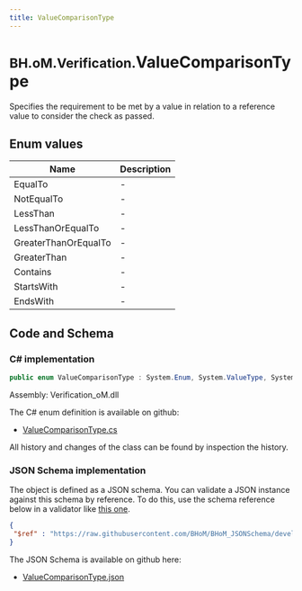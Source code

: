 ```yaml
---
title: ValueComparisonType
---
```


# <small>BH.oM.Verification.</small>**ValueComparisonType**

Specifies the requirement to be met by a value in relation to a reference value to consider the check as passed.

## Enum values

| Name            | Description                                                    |
|-----------------|----------------------------------------------------------------|
| EqualTo |  -  |
| NotEqualTo |  -  |
| LessThan |  -  |
| LessThanOrEqualTo |  -  |
| GreaterThanOrEqualTo |  -  |
| GreaterThan |  -  |
| Contains |  -  |
| StartsWith |  -  |
| EndsWith |  -  |


## Code and Schema

### C# implementation

``` C# title="C#"
public enum ValueComparisonType : System.Enum, System.ValueType, System.IComparable, System.ISpanFormattable, System.IFormattable, System.IConvertible
```

Assembly: Verification_oM.dll

The C# enum definition is available on github:

- [ValueComparisonType.cs](https://github.com/BHoM/BHoM/blob/develop/Verification_oM/Enums\ValueComparisonType.cs)

All history and changes of the class can be found by inspection the history.
### JSON Schema implementation

The object is defined as a JSON schema. You can validate a JSON instance against this schema by reference. To do this, use the schema reference below in a validator like [this one](https://www.jsonschemavalidator.net/).

``` json title="JSON Schema"
{
 "$ref" : "https://raw.githubusercontent.com/BHoM/BHoM_JSONSchema/develop/Verification_oM/ValueComparisonType.json"
}
```

The JSON Schema is available on github here:

- [ValueComparisonType.json](https://github.com/BHoM/BHoM_JSONSchema/blob/develop/Verification_oM/ValueComparisonType.json)
